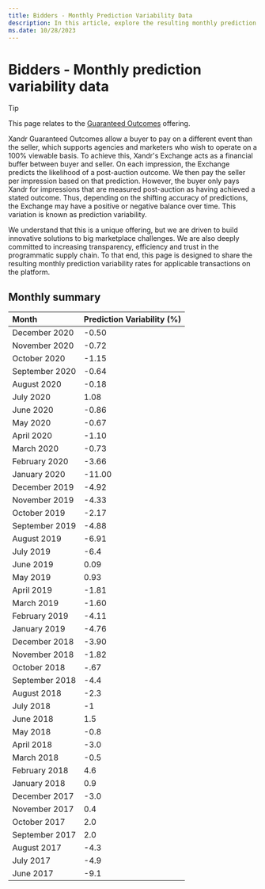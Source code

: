 ```yaml
---
title: Bidders - Monthly Prediction Variability Data
description: In this article, explore the resulting monthly prediction variability rates for applicable transactions on the platform.
ms.date: 10/28/2023
---
```


# Bidders - Monthly prediction variability data

> [!TIP]
> This page relates to the [Guaranteed Outcomes](guaranteed-outcomes.md) offering.

Xandr Guaranteed Outcomes allow a buyer to pay on a different event than the seller, which supports agencies and marketers who wish to operate on a 100% viewable basis. To achieve this, Xandr's Exchange acts as a financial buffer between buyer and seller. On each impression, the Exchange predicts the likelihood of a post-auction outcome. We then pay the seller per impression based on that prediction. However, the buyer only pays Xandr for impressions that are measured post-auction as having achieved a stated outcome. Thus, depending on the shifting accuracy of predictions, the Exchange may have a positive or negative balance over time. This variation is known as prediction variability.

We understand that this is a unique offering, but we are driven to build innovative solutions to big marketplace challenges. We are also deeply committed to increasing transparency, efficiency and trust in the programmatic supply chain. To that end, this page is designed to share the resulting monthly prediction variability rates for applicable transactions on the platform.

## Monthly summary

| Month | Prediction Variability (%) |
|:---|:---|
| December 2020 | -0.50 |
| November 2020 | -0.72 |
| October 2020 | -1.15 |
| September 2020 | -0.64 |
| August 2020 | -0.18 |
| July 2020 | 1.08 |
| June 2020 | -0.86 |
| May 2020 | -0.67 |
| April 2020 | -1.10 |
| March 2020 | -0.73 |
| February 2020 | -3.66 |
| January 2020 | -11.00 |
| December 2019 | -4.92 |
| November 2019 | -4.33 |
| October 2019 | -2.17 |
| September 2019 | -4.88 |
| August 2019 | -6.91 |
| July 2019 | -6.4 |
| June 2019 | 0.09 |
| May 2019 | 0.93 |
| April 2019 | -1.81 |
| March 2019 | -1.60 |
| February 2019 | -4.11 |
| January 2019 | -4.76 |
| December 2018 | -3.90 |
| November 2018 | -1.82 |
| October 2018 | -.67 |
| September 2018 | -4.4 |
| August 2018 | -2.3 |
| July 2018 | -1 |
| June 2018 | 1.5 |
| May 2018 | -0.8 |
| April 2018 | -3.0 |
| March 2018 | -0.5 |
| February 2018 | 4.6 |
| January 2018 | 0.9 |
| December 2017 | -3.0 |
| November 2017 | 0.4 |
| October 2017 | 2.0 |
| September 2017 | 2.0 |
| August 2017 | -4.3 |
| July 2017 | -4.9 |
| June 2017 | -9.1 |
